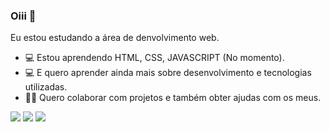 
### Oiii 👋
Eu estou estudando a área de denvolvimento web.
- 💻  Estou aprendendo HTML, CSS, JAVASCRIPT (No momento).
- 💻 E quero aprender ainda mais sobre desenvolvimento e  tecnologias utilizadas.
- 🤜🤛 Quero colaborar com projetos e também obter ajudas com os meus. 



[<img src="https://img.shields.io/badge/twitter-%231DA1F2.svg?&style=for-the-badge&logo=twitter&logoColor=white" />](https://twitter.com/Jonatas1565)   [<img src="https://img.shields.io/badge/linkedin-%230077B5.svg?&style=for-the-badge&logo=linkedin&logoColor=white" />](https://www.linkedin.com/in/jonatas1565/) [<img src = "https://img.shields.io/badge/instagram-%23E4405F.svg?&style=for-the-badge&logo=instagram&logoColor=white">](https://www.instagram.com/Jonatas_1565/) 
